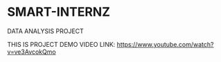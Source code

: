 # SMART-INTERNZ
DATA ANALYSIS PROJECT 

THIS IS PROJECT DEMO VIDEO LINK:
https://www.youtube.com/watch?v=ve3AvcokQmo

